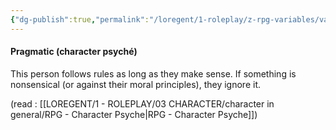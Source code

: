 ```yaml
---
{"dg-publish":true,"permalink":"/loregent/1-roleplay/z-rpg-variables/variables-character/variables-character-psyche/pragmatic/"}
---
```


#### Pragmatic (character psyché)

This person follows rules as long as they make sense. If something is nonsensical (or against their moral principles), they ignore it.

(read : [[LOREGENT/1 - ROLEPLAY/03 CHARACTER/character in general/RPG - Character Psyche\|RPG - Character Psyche]])
